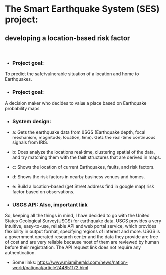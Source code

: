 # The Smart Earthquake System (SES) project:
## developing a location-based risk factor
<br>

- ### Project goal:

To predict the safe/vulnerable situation of a location and home to Earthquakes.

- ### Project goal:

A decision maker who decides to value a place based on Earthquake probability maps

- ### System design:


- a: Gets the earthquake data from USGS (Earthquake depth, focal mechanism, magnitude, location, time). Gets the real-time continuous signals from IRIS.<br>
- b: Does analyze the locations real-time, clustering spatial of the data, and try matching them with the fault structures that are derived in maps.<br>
- c: Shows the location of current Earthquakes, faults, and risk factors.<br>
- d: Shows the risk factors in nearby business venues and homes.<br>
- e: Build a location-based (get Street address find in google map) risk factor based on observations.<br>


- ### [USGS API](https://earthquake.usgs.gov/fdsnws/event/1/#methods): Also, important [link](https://earthquake.usgs.gov/data/comcat/data-eventterms.php#rms)
So, keeping all the things in mind, I have decided to go with the United States Geological Survey(USGS) for earthquake data. USGS provides a very intuitive, easy-to-use, reliable API and web portal service, which provides flexibility in output format, specifying regions of interest and more. USGS is a government operated research center and the data they provide are free of cost and are very reliable because most of them are reviewed by human before their registration. The API request link does not require any authentication.

- Some links:
https://www.miamiherald.com/news/nation-world/national/article244851172.html
